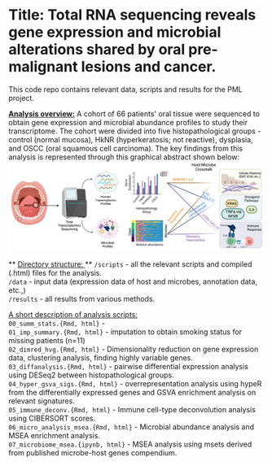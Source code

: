 <h1> Title: Total RNA sequencing reveals gene expression and microbial alterations shared by oral pre-malignant lesions and cancer. </h1>

This code repo contains relevant data, scripts and results for the PML project.

<u>**Analysis overview:**</u>
A cohort of 66 patients' oral tissue were sequenced to obtain gene expression and microbial abundance profiles to study their transcriptome. The cohort were divided into five histopathological groups - control (normal mucosa), HkNR (hyperkeratosis; not reactive), dysplasia, and OSCC (oral squamous cell carcinoma). The key findings from this analysis is represented through this graphical abstract shown below:![Graphical Abstract](GraphicalAbstract.png)


** <u> Directory structure: </u> **
`/scripts` - all the relevant scripts and compiled (.html) files for the analysis. <br />
`/data` - input data (expression data of host and microbes, annotation data, etc.,) <br />
`/results` - all results from various methods. <br />

<u>A short description of analysis scripts: </u> <br />
`00_summ_stats.{Rmd, html}` - <br />
`01_imp_summary.{Rmd, html}` - imputation to obtain smoking status for missing patients (n=11) <br />
`02_dimred_hvg.{Rmd, html}` - Dimensionality reduction on gene expression data, clustering analysis, finding highly variable genes. <br />
`03_diffanalysis.{Rmd, html}` - pairwise differential expression analysis using DESeq2 between histopathological groups. <br />
`04_hyper_gsva_sigs.{Rmd, html}` - overrepresentation analysis using hypeR from the differentially expressed genes and GSVA enrichment analysis on relevant signatures. <br />
`05_immune_deconv.{Rmd, html}` - Immune cell-type deconvolution analysis using CIBERSORT scores. <br />
`06_micro_analysis_msea.{Rmd, html}` - Microbial abundance analysis and MSEA enrichment analysis. <br />
`07_microbiome_msea.{ipynb, html}` - MSEA analysis using msets derived from published microbe-host genes compendium. <br />
